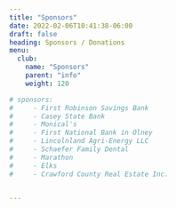 ```yaml
---
title: "Sponsors"
date: 2022-02-06T10:41:38-06:00
draft: false
heading: Sponsors / Donations
menu:
  club:
    name: "Sponsors"
    parent: "info"
    weight: 120

# sponsors:
#     - First Robinson Savings Bank
#     - Casey State Bank
#     - Monical's
#     - First National Bank in Olney
#     - Lincolnland Agri-Energy LLC
#     - Schaefer Family Dental
#     - Marathon
#     - Elks
#     - Crawford County Real Estate Inc.


---
```

